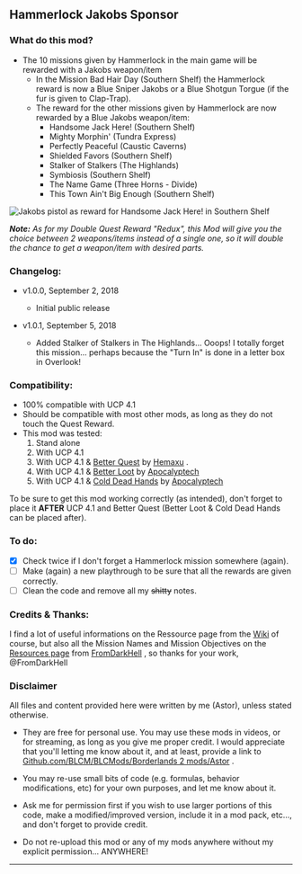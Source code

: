 ## Hammerlock Jakobs Sponsor

### What do this mod?

- The 10 missions given by Hammerlock in the main game will be rewarded with a Jakobs weapon/item
  - In the Mission Bad Hair Day (Southern Shelf) the Hammerlock reward is now a Blue Sniper Jakobs or a Blue Shotgun Torgue (if the fur is given to Clap-Trap).
  - The reward for the other missions given by Hammerlock are now rewarded by a Blue Jakobs weapon/item: 
    - Handsome Jack Here! (Southern Shelf)
    - Mighty Morphin' (Tundra Express)
    - Perfectly Peaceful (Caustic Caverns)   
    - Shielded Favors (Southern Shelf)
    - Stalker of Stalkers (The Highlands)
    - Symbiosis (Southern Shelf)	  
    - The Name Game (Three Horns - Divide)	  
    - This Town Ain't Big Enough (Southern Shelf)
  	
![Jakobs pistol as reward for Handsome Jack Here! in Southern Shelf](https://i.imgur.com/1TWYXxs.png "Don't worry guys... even if my screen capture show French text, my mods are in English")
	
_**Note:** As for my Double Quest Reward "Redux", this Mod will give you the choice between 2 weapons/items instead of a single one, so it will double the chance to get a weapon/item with desired parts._	

### Changelog:

- v1.0.0, September 2, 2018
  - Initial public release
 
- v1.0.1, September 5, 2018
  - Added Stalker of Stalkers in The Highlands... Ooops! I totally forget this mission... perhaps because the "Turn In" is done in a letter box in Overlook!
  
### Compatibility:

- 100% compatible with UCP 4.1
- Should be compatible with most other mods, as long as they do not touch the Quest Reward.
- This mod was tested:
  1. Stand alone 
  2. With UCP 4.1  
  3. With UCP 4.1 & [Better Quest](https://github.com/BLCM/BLCMods/blob/master/Borderlands%202%20mods/Hemaxhu/Quest%20Rewards/Better%20Quests) by [Hemaxu](https://github.com/BLCM/BLCMods/tree/master/Borderlands%202%20mods/Hemaxhu) .
  4. With UCP 4.1 & [Better Loot](https://github.com/BLCM/BLCMods/tree/master/Borderlands%202%20mods/Apocalyptech/BL2%20Better%20Loot%20Mod) by [Apocalyptech](https://github.com/BLCM/BLCMods/tree/master/Borderlands%202%20mods/Apocalyptech)
  5. With UCP 4.1 & [Cold Dead Hands](https://github.com/BLCM/BLCMods/tree/master/Borderlands%202%20mods/Apocalyptech/BL2%20Cold%20Dead%20Hands) by [Apocalyptech](https://github.com/BLCM/BLCMods/tree/master/Borderlands%202%20mods/Apocalyptech)

To be sure to get this mod working correctly (as intended), don't forget to place it **AFTER** UCP 4.1 and Better Quest (Better Loot & Cold Dead Hands can be placed after).  

### To do:

- [x] Check twice if I don't forget a Hammerlock mission somewhere (again).
- [ ] Make (again) a new playthrough to be sure that all the rewards are given correctly.
- [ ] Clean the code and remove all my ~~shitty~~ notes.

### Credits & Thanks:

I find a lot of useful informations on the Ressource page from the [Wiki](https://github.com/BLCM/BLCMods/wiki) of course, but also all the Mission Names and Mission Objectives on the [Resources page](https://github.com/BLCM/BLCMods/tree/master/Borderlands%202%20mods/FromDarkHell/Resources) from [FromDarkHell](https://github.com/BLCM/BLCMods/tree/master/Borderlands%202%20mods/FromDarkHell) , so thanks for your work, @FromDarkHell 

### Disclaimer

All files and content provided here were written by me (Astor), unless stated otherwise.

- They are free for personal use. You may use these mods in videos, or for streaming, as long as you give me proper credit. I would appreciate that you'll letting me know about it, and at least, provide a link to [Github.com/BLCM/BLCMods/Borderlands 2 mods/Astor](https://github.com/BLCM/BLCMods/tree/master/Borderlands%202%20mods/Astor) .

- You may re-use small bits of code (e.g. formulas, behavior modifications, etc) for your own purposes, and let me know about it.
 
- Ask me for permission first if you wish to use larger portions of this code, make a modified/improved version, include it in a mod pack, etc..., and don't forget to provide credit.

- Do not re-upload this mod or any of my mods anywhere without my explicit permission... ANYWHERE!

* * * * *
